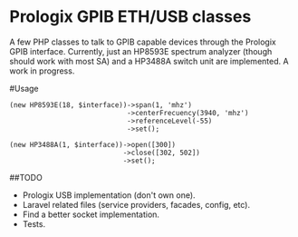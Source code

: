 # Prologix GPIB ETH/USB classes

A few PHP classes to talk to GPIB capable devices through the Prologix GPIB interface. Currently, just an HP8593E spectrum analyzer (though should work with most SA) and a HP3488A switch unit are implemented. A work in progress.

#Usage

```
(new HP8593E(18, $interface))->span(1, 'mhz')
	                         ->centerFrecuency(3940, 'mhz')
	                         ->referenceLevel(-55)
	                         ->set();
```
```
(new HP3488A(1, $interface))->open([300])
		                    ->close([302, 502])
		                    ->set();
```

##TODO

* Prologix USB implementation (don't own one).
* Laravel related files (service providers, facades, config, etc).
* Find a better socket implementation.
* Tests.